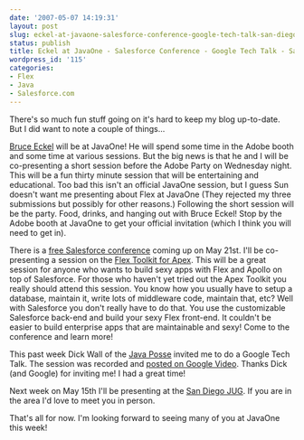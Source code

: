 ```yaml
---
date: '2007-05-07 14:19:31'
layout: post
slug: eckel-at-javaone-salesforce-conference-google-tech-talk-san-diego-jug
status: publish
title: Eckel at JavaOne - Salesforce Conference - Google Tech Talk - San Diego JUG
wordpress_id: '115'
categories:
- Flex
- Java
- Salesforce.com
---
```


There's so much fun stuff going on it's hard to keep my blog up-to-date.  But I did want to note a couple of things...

[Bruce Eckel](http://www.artima.com/weblogs/viewpost.jsp?thread=193593) will be at JavaOne!  He will spend some time in the Adobe booth and some time at various sessions.  But the big news is that he and I will be co-presenting a short session before the Adobe Party on Wednesday night.  This will be a fun thirty minute session that will be entertaining and educational.  Too bad this isn't an official JavaOne session, but I guess Sun doesn't want me presenting about Flex at JavaOne (They rejected my three submissions but possibly for other reasons.)  Following the short session will be the party.  Food, drinks, and hanging out with Bruce Eckel!  Stop by the Adobe booth at JavaOne to get your official invitation (which I think you will need to get in).

There is a [free Salesforce conference](http://www.salesforce.com/campaigns/developerconference/) coming up on May 21st.  I'll be co-presenting a session on the [Flex Toolkit for Apex](http://wiki.apexdevnet.com/index.php/Flex_Toolkit).  This will be a great session for anyone who wants to build sexy apps with Flex and Apollo on top of Salesforce.  For those who haven't yet tried out the Apex Toolkit you really should attend this session.  You know how you usually have to setup a database, maintain it, write lots of middleware code, maintain that, etc?  Well with Salesforce you don't really have to do that.  You use the customizable Salesforce back-end and build your sexy Flex front-end.  It couldn't be easier to build enterprise apps that are maintainable and sexy!  Come to the conference and learn more!

This past week Dick Wall of the [Java Posse](http://www.javaposse.com) invited me to do a Google Tech Talk.  The session was recorded and [posted on Google Video](http://video.google.com/videoplay?docid=-1156113143758326102&hl=en).  Thanks Dick (and Google) for inviting me!  I had a great time!

Next week on May 15th I'll be presenting at the [San Diego JUG](http://www.sdjug.com/).  If you are in the area I'd love to meet you in person.

That's all for now.  I'm looking forward to seeing many of you at JavaOne this week!
